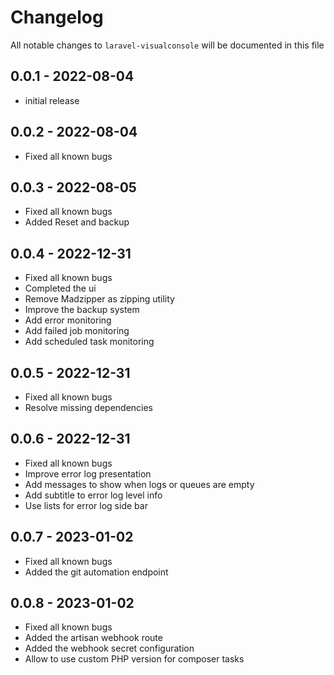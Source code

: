# Changelog

All notable changes to `laravel-visualconsole` will be documented in this file

## 0.0.1 - 2022-08-04

-   initial release

## 0.0.2 - 2022-08-04

-   Fixed all known bugs

## 0.0.3 - 2022-08-05

-   Fixed all known bugs
-   Added Reset and backup

## 0.0.4 - 2022-12-31

-   Fixed all known bugs
-   Completed the ui
-   Remove Madzipper as zipping utility
-   Improve the backup system
-   Add error monitoring
-   Add failed job monitoring
-   Add scheduled task monitoring

## 0.0.5 - 2022-12-31

-   Fixed all known bugs
-   Resolve missing dependencies

## 0.0.6 - 2022-12-31

-   Fixed all known bugs
-   Improve error log presentation
-   Add messages to show when logs or queues are empty
-   Add subtitle to error log level info
-   Use lists for error log side bar

## 0.0.7 - 2023-01-02

-   Fixed all known bugs
-   Added the git automation endpoint

## 0.0.8 - 2023-01-02

-   Fixed all known bugs
-   Added the artisan webhook route
-   Added the webhook secret configuration
-   Allow to use custom PHP version for composer tasks
